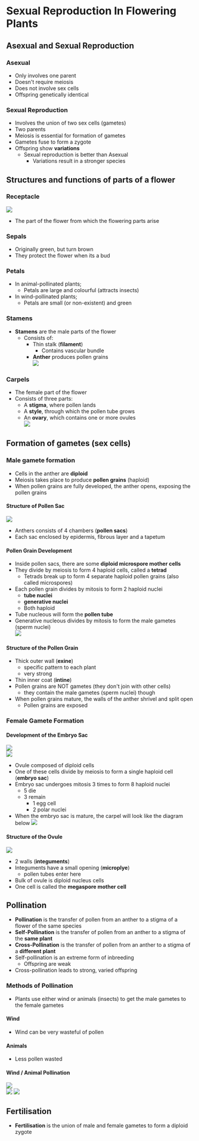 # Sexual Reproduction In Flowering Plants

## Asexual and Sexual Reproduction

### Asexual

- Only involves one parent
- Doesn't require meiosis
- Does not involve sex cells
- Offspring genetically identical

### Sexual Reproduction

- Involves the union of two sex cells (gametes)
- Two parents
- Meiosis is essential for formation of gametes
- Gametes fuse to form a zygote
- Offspring show **variations**
  - Sexual reproduction is better than Asexual
    - Variations result in a stronger species

## Structures and functions of parts of a flower

### Receptacle

![](../FlowerStructure.png)

- The part of the flower from which the flowering parts arise

### Sepals

- Originally green, but turn brown
- They protect the flower when its a bud

### Petals

- In animal-pollinated plants;
  - Petals are large and colourful (attracts insects)
- In wind-pollinated plants;
  - Petals are small (or non-existent) and green

### Stamens

- **Stamens** are the male parts of the flower
  - Consists of:
    - Thin stalk (**filament**)
      - Contains vascular bundle
    - **Anther** produces pollen grains  
      ![](../../Images/Stamen.png)

### Carpels

- The female part of the flower
- Consists of three parts:
  - A **stigma**, where pollen lands
  - A **style**, through which the pollen tube grows
  - An **ovary**, which contains one or more ovules  
    ![](../../Images/Carpel.png)

## Formation of gametes (sex cells)

### Male gamete formation

- Cells in the anther are **diploid**
- Meiosis takes place to produce **pollen grains** (haploid)
- When pollen grains are fully developed, the anther opens, exposing the pollen grains

#### Structure of Pollen Sac

![](../../Images/AntherOpens.png)

- Anthers consists of 4 chambers (**pollen sacs**)
- Each sac enclosed by epidermis, fibrous layer and a tapetum

#### Pollen Grain Development

- Inside pollen sacs, there are some **diploid microspore mother cells**
- They divide by meiosis to form 4 haploid cells, called a **tetrad**
  - Tetrads break up to form 4 separate haploid pollen grains (also called microspores)
- Each pollen grain divides by mitosis to form 2 haploid nuclei
  - **tube nuclei**
  - **generative nuclei**
  - Both haploid
- Tube nucleous will form the **pollen tube**
- Generative nucleous divides by mitosis to form the male gametes (sperm nuclei)  
  ![](../../Images/PollenGrainDevelopment.png)

#### Structure of the Pollen Grain

- Thick outer wall (**exine**)
  - specific pattern to each plant
  - very strong
- Thin inner coat (**intine**)
- Pollen grains are NOT gametes (they don't join with other cells)
  - they contain the male gametes (sperm nuclei) though
- When pollen grains mature, the walls of the anther shrivel and split open
  - Pollen grains are exposed

### Female Gamete Formation

#### Development of the Embryo Sac

![](../../Images/EmbryoSacFormation.png)  
![](../../Images/EmbryoSacDevelopment.png)

- Ovule composed of diploid cells
- One of these cells divide by meiosis to form a single haploid cell (**embryo sac**)
- Embryo sac undergoes mitosis 3 times to form 8 haploid nuclei
  - 5 die
  - 3 remain
    - 1 egg cell
    - 2 polar nuclei
- When the embryo sac is mature, the carpel will look like the diagram below
  ![](../../Images/CarpelWithMatureEmbryoSac.png)

#### Structure of the Ovule

![](../../Images/Ovule-TS.png)

- 2 walls (**integuments**)
- Integuments have a small opening (**microplye**)
  - pollen tubes enter here
- Bulk of ovule is diploid nucleus cells
- One cell is called the **megaspore mother cell**

## Pollination

- **Pollination** is the transfer of pollen from an anther to a stigma of a flower of the same species
- **Self-Pollination** is the transfer of pollen from an anther to a stigma of the **same plant**
- **Cross-Pollination** is the transfer of pollen from an anther to a stigma of a **different plant**
- Self-pollination is an extreme form of inbreeding
  - Offspring are weak
- Cross-pollination leads to strong, varied offspring

### Methods of Pollination

- Plants use either wind or animals (insects) to get the male gametes to the female gametes

#### Wind

- Wind can be very wasteful of pollen

#### Animals

- Less pollen wasted

#### Wind / Animal Pollination

![](../../Images/Pollination.png)  
![](../../Images/WindPollination.png)
![](../../Images/InsectPollination.png)

## Fertilisation

- **Fertilisation** is the union of male and female gametes to form a diploid zygote
